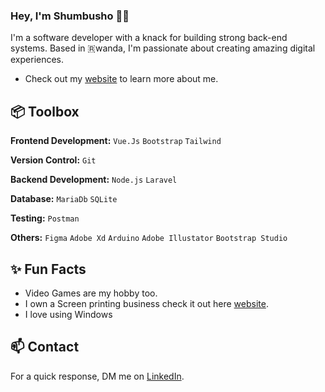 ### Hey, I'm Shumbusho 👋🏽  

I'm a software developer with a knack for building strong back-end systems. Based in 🇷wanda, I'm passionate about creating amazing digital experiences. 

- Check out my [website](https://www.shumbusho.rwegohub.com/) to learn more about me.


 
## 📦 Toolbox

**Frontend Development:** `Vue.Js` `Bootstrap` `Tailwind`
 
**Version Control:** `Git`

**Backend Development:** `Node.js` `Laravel`

**Database:** `MariaDb` `SQLite`

**Testing:** `Postman`

**Others:** `Figma` `Adobe Xd` `Arduino` `Adobe Illustator` `Bootstrap Studio`
 
## ✨ Fun Facts 

- Video Games are my hobby too.
- I own a Screen printing business check it out here [website](https://www.freshinkgarments.com/).
- I love using Windows

## 📫 Contact

 For a quick response, DM me on [LinkedIn](https://www.linkedin.com/in/irumva-shumbusho/). 
 
